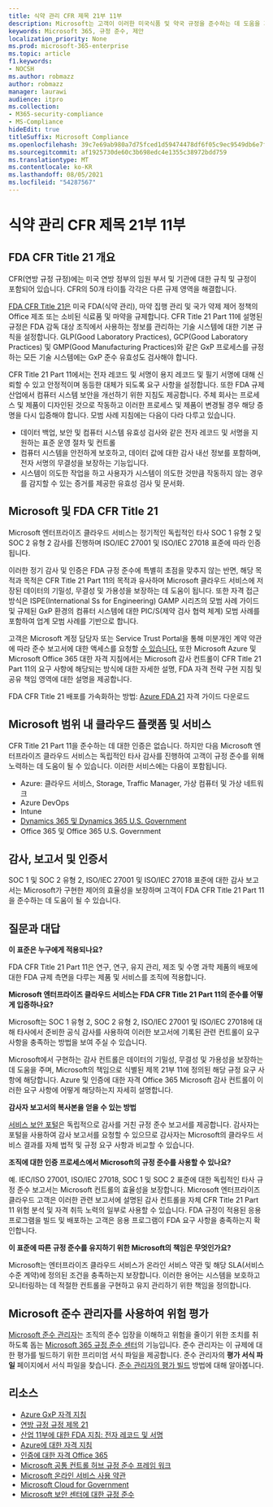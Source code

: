 ```yaml
---
title: 식약 관리 CFR 제목 21부 11부
description: Microsoft는 고객이 이러한 미국식품 및 약국 규정을 준수하는 데 도움을 제공합니다.
keywords: Microsoft 365, 규정 준수, 제안
localization_priority: None
ms.prod: microsoft-365-enterprise
ms.topic: article
f1.keywords:
- NOCSH
ms.author: robmazz
author: robmazz
manager: laurawi
audience: itpro
ms.collection:
- M365-security-compliance
- MS-Compliance
hideEdit: true
titleSuffix: Microsoft Compliance
ms.openlocfilehash: 39c7e69ab980a7d75fced1d59474478df6f05c9ec9549db6e7fa72ba7f9278a8
ms.sourcegitcommit: af1925730de60c3b698edc4e1355c38972bdd759
ms.translationtype: MT
ms.contentlocale: ko-KR
ms.lasthandoff: 08/05/2021
ms.locfileid: "54287567"
---
```

# <a name="food-and-drug-administration-cfr-title-21-part-11"></a>식약 관리 CFR 제목 21부 11부

## <a name="fda-cfr-title-21-overview"></a>FDA CFR Title 21 개요

CFR(연방 규정 규정)에는 미국 연방 정부의 임원 부서 및 기관에 대한 규칙 및 규정이 포함되어 있습니다. CFR의 50개 타이틀 각각은 다른 규제 영역을 해결합니다.

[FDA CFR Title 21은](https://aka.ms/FDA-CFR) 미국 FDA(식약 관리), 마약 집행 관리 및 국가 약제 제어 정책의 Office 제조 또는 소비된 식료품 및 마약을 규제합니다. CFR Title 21 Part 11에 설명된 규정은 FDA 감독 대상 조직에서 사용하는 정보를 관리하는 기술 시스템에 대한 기본 규칙을 설정합니다. GLP(Good Laboratory Practices), GCP(Good Laboratory Practices) 및 GMP(Good Manufacturing Practices)와 같은 GxP 프로세스를 규정하는 모든 기술 시스템에는 GxP 준수 유효성도 검사해야 합니다.

CFR Title 21 Part 11에서는 전자 레코드 및 서명이 용지 레코드 및 필기 서명에 대해 신뢰할 수 있고 안정적이며 동등한 대체가 되도록 요구 사항을 설정합니다. 또한 FDA 규제 산업에서 컴퓨터 시스템 보안을 개선하기 위한 지침도 제공합니다. 주체 회사는 프로세스 및 제품이 디자인된 것으로 작동하고 이러한 프로세스 및 제품이 변경될 경우 해당 증명을 다시 입증해야 합니다. 모범 사례 지침에는 다음이 다라 다루고 있습니다.

- 데이터 백업, 보안 및 컴퓨터 시스템 유효성 검사와 같은 전자 레코드 및 서명을 지원하는 표준 운영 절차 및 컨트롤
- 컴퓨터 시스템을 안전하게 보호하고, 데이터 값에 대한 감사 내선 정보를 포함하며, 전자 서명의 무결성을 보장하는 기능입니다.
- 시스템이 의도한 작업을 하고 사용자가 시스템이 의도한 것만큼 작동하지 않는 경우를 감지할 수 있는 증거를 제공한 유효성 검사 및 문서화.

## <a name="microsoft-and-fda-cfr-title-21"></a>Microsoft 및 FDA CFR Title 21

Microsoft 엔터프라이즈 클라우드 서비스는 정기적인 독립적인 타사 SOC 1 유형 2 및 SOC 2 유형 2 감사를 진행하며 ISO/IEC 27001 및 ISO/IEC 27018 표준에 따라 인증됩니다.

이러한 정기 감사 및 인증은 FDA 규정 준수에 특별히 초점을 맞추지 않는 반면, 해당 목적과 목적은 CFR Title 21 Part 11의 목적과 유사하며 Microsoft 클라우드 서비스에 저장된 데이터의 기밀성, 무결성 및 가용성을 보장하는 데 도움이 됩니다. 또한 자격 접근 방식은 ISPE(International Ss for Engineering) GAMP 시리즈의 모범 사례 가이드 및 규제된 GxP 환경의 컴퓨터 시스템에 대한 PIC/S(제약 검사 협력 체계) 모범 사례를 포함하여 업계 모범 사례를 기반으로 합니다.

고객은 Microsoft 계정 담당자 또는 Service Trust Portal을 통해 미분개인 계약 약관에 따라 준수 보고서에 대한 액세스를 요청할 [수 있습니다.](https://aka.ms/stphelp) 또한 Microsoft Azure 및 Microsoft Office 365 대한 자격 지침에서는 Microsoft 감사 컨트롤이 CFR Title 21 Part 11의 요구 사항에 해당되는 방식에 대한 자세한 설명, FDA 자격 전략 구현 지침 및 공유 책임 영역에 대한 설명을 제공합니다.

FDA CFR Title 21 배포를 가속화하는 방법: [Azure FDA 21](https://go.microsoft.com/fwlink/p/?linkid=2086604) 자격 가이드 다운로드

## <a name="microsoft-in-scope-cloud-platforms--services"></a>Microsoft 범위 내 클라우드 플랫폼 및 서비스

CFR Title 21 Part 11을 준수하는 데 대한 인증은 없습니다. 하지만 다음 Microsoft 엔터프라이즈 클라우드 서비스는 독립적인 타사 감사를 진행하여 고객이 규정 준수를 위해 노력하는 데 도움이 될 수 있습니다. 이러한 서비스에는 다음이 포함됩니다.

- Azure: 클라우드 서비스, Storage, Traffic Manager, 가상 컴퓨터 및 가상 네트워크
- Azure DevOps
- Intune
- [Dynamics 365 및 Dynamics 365 U.S. Government](https://aka.ms/d365-compliance-list)
- Office 365 및 Office 365 U.S. Government

## <a name="audits-reports-and-certificates"></a>감사, 보고서 및 인증서

SOC 1 및 SOC 2 유형 2, ISO/IEC 27001 및 ISO/IEC 27018 표준에 대한 감사 보고서는 Microsoft가 구현한 제어의 효율성을 보장하며 고객이 FDA CFR Title 21 Part 11을 준수하는 데 도움이 될 수 있습니다.

## <a name="frequently-asked-questions"></a>질문과 대답

**이 표준은 누구에게 적용되나요?**

FDA CFR Title 21 Part 11은 연구, 연구, 유지 관리, 제조 및 수명 과학 제품의 배포에 대한 FDA 규제 측면을 다루는 제품 및 서비스를 조직에 적용합니다.

**Microsoft 엔터프라이즈 클라우드 서비스는 FDA CFR Title 21 Part 11의 준수를 어떻게 입증하나요?**

Microsoft는 SOC 1 유형 2, SOC 2 유형 2, ISO/IEC 27001 및 ISO/IEC 27018에 대해 타사에서 준비한 공식 감사를 사용하여 이러한 보고서에 기록된 관련 컨트롤이 요구 사항을 충족하는 방법을 보여 주실 수 있습니다.

Microsoft에서 구현하는 감사 컨트롤은 데이터의 기밀성, 무결성 및 가용성을 보장하는 데 도움을 주며, Microsoft의 책임으로 식별된 제목 21부 11에 정의된 해당 규정 요구 사항에 해당합니다. Azure 및 인증에 대한 자격 Office 365 Microsoft 감사 컨트롤이 이러한 요구 사항에 어떻게 해당하는지 자세히 설명합니다.

**감사자 보고서의 복사본을 얻을 수 있는 방법**

[서비스 보안 포털](https://aka.ms/stphelp)은 독립적으로 감사를 거친 규정 준수 보고서를 제공합니다. 감사자는 포털을 사용하여 감사 보고서를 요청할 수 있으므로 감사자는 Microsoft의 클라우드 서비스 결과를 자체 법적 및 규정 요구 사항과 비교할 수 있습니다.

**조직에 대한 인증 프로세스에서 Microsoft의 규정 준수를 사용할 수 있나요?**

예. IEC/ISO 27001, ISO/IEC 27018, SOC 1 및 SOC 2 표준에 대한 독립적인 타사 규정 준수 보고서는 Microsoft 컨트롤의 효율성을 보장합니다. Microsoft 엔터프라이즈 클라우드 고객은 이러한 관련 보고서에 설명된 감사 컨트롤을 자체 CFR Title 21 Part 11 위험 분석 및 자격 취득 노력의 일부로 사용할 수 있습니다. FDA 규정이 적용된 응용 프로그램을 빌드 및 배포하는 고객은 응용 프로그램이 FDA 요구 사항을 충족하는지 확인합니다.

**이 표준에 따른 규정 준수를 유지하기 위한 Microsoft의 책임은 무엇인가요?**

Microsoft는 엔터프라이즈 클라우드 서비스가 온라인 서비스 약관 및 [](https://www.microsoftvolumelicensing.com/DocumentSearch.aspx?Mode=3&DocumentTypeId=31) 해당 SLA(서비스 수준 계약)에 정의된 조건을 충족하는지 보장합니다. 이러한 용어는 시스템을 보호하고 모니터링하는 데 적절한 컨트롤을 구현하고 유지 관리하기 위한 책임을 정의합니다.

## <a name="use-microsoft-compliance-manager-to-assess-your-risk"></a>Microsoft 준수 관리자를 사용하여 위험 평가

[Microsoft 준수 관리자](/microsoft-365/compliance/compliance-manager)는 조직의 준수 입장을 이해하고 위험을 줄이기 위한 조치를 취하도록 돕는 [Microsoft 365 규정 준수 센터](/microsoft-365/compliance/microsoft-365-compliance-center)의 기능입니다. 준수 관리자는 이 규제에 대한 평가를 빌드하기 위한 프리미엄 서식 파일을 제공합니다. 준수 관리자의 **평가 서식 파일** 페이지에서 서식 파일을 찾습니다. [준수 관리자의 평가 빌드](/microsoft-365/compliance/compliance-manager-assessments) 방법에 대해 알아봅니다.

## <a name="resources"></a>리소스

- [Azure GxP 자격 지침](https://aka.ms/gxpcompliance)
- [연방 규정 규정 제목 21](https://aka.ms/FDA-CFR)
- [산업 11부에 대한 FDA 지침: 전자 레코드 및 서명](https://www.fda.gov/RegulatoryInformation/Guidances/ucm125067.htm)
- [Azure에 대한 자격 지침](https://aka.ms/azurefda21cfrpart11qualguide)
- [인증에 대한 자격 Office 365](https://aka.ms/o365-qualification-guideline)
- [Microsoft 공통 컨트롤 허브 규정 준수 프레임 워크](https://www.microsoft.com/trust-center/compliance/compliance-overview)
- [Microsoft 온라인 서비스 사용 약관](https://aka.ms/Online-Services-Terms)
- [Microsoft Cloud for Government](https://aka.ms/govt-cloud)
- [Microsoft 보안 센터에 대한 규정 준수](https://www.microsoft.com/trust-center/compliance/compliance-overview)
